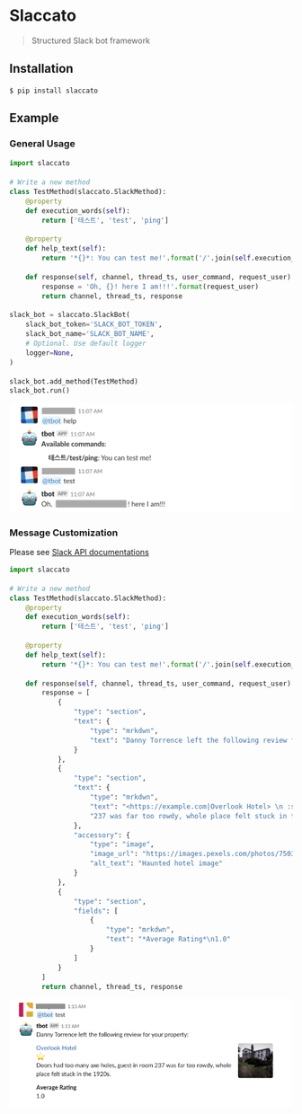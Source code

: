 # Slaccato

> Structured Slack bot framework

## Installation

```shell
$ pip install slaccato
```

## Example

### General Usage

```python
import slaccato

# Write a new method
class TestMethod(slaccato.SlackMethod):
    @property
    def execution_words(self):
        return ['테스트', 'test', 'ping']

    @property
    def help_text(self):
        return '*{}*: You can test me!'.format('/'.join(self.execution_words))

    def response(self, channel, thread_ts, user_command, request_user):
        response = 'Oh, {}! here I am!!!'.format(request_user)
        return channel, thread_ts, response
    
slack_bot = slaccato.SlackBot(
    slack_bot_token='SLACK_BOT_TOKEN',
    slack_bot_name='SLACK_BOT_NAME',
    # Optional. Use default logger
    logger=None,
)

slack_bot.add_method(TestMethod)
slack_bot.run()
```

![Test screenshot](./screenshots/screenshot-1.png)

### Message Customization

Please see [Slack API documentations](https://slack.dev/python-slackclient/basic_usage.html#customizing-a-message-s-layout)

```python
import slaccato

# Write a new method
class TestMethod(slaccato.SlackMethod):
    @property
    def execution_words(self):
        return ['테스트', 'test', 'ping']

    @property
    def help_text(self):
        return '*{}*: You can test me!'.format('/'.join(self.execution_words))

    def response(self, channel, thread_ts, user_command, request_user):
        response = [
            {
                "type": "section",
                "text": {
                    "type": "mrkdwn",
                    "text": "Danny Torrence left the following review for your property:"
                }
            },
            {
                "type": "section",
                "text": {
                    "type": "mrkdwn",
                    "text": "<https://example.com|Overlook Hotel> \n :star: \n Doors had too many axe holes, guest in room " +
                    "237 was far too rowdy, whole place felt stuck in the 1920s."
                },
                "accessory": {
                    "type": "image",
                    "image_url": "https://images.pexels.com/photos/750319/pexels-photo-750319.jpeg",
                    "alt_text": "Haunted hotel image"
                }
            },
            {
                "type": "section",
                "fields": [
                    {
                        "type": "mrkdwn",
                        "text": "*Average Rating*\n1.0"
                    }
                ]
            }
        ]
        return channel, thread_ts, response
```

![Test screenshot](./screenshots/screenshot-2.png)
